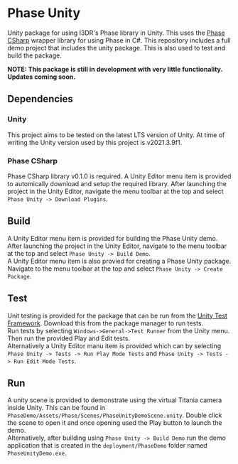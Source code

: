 # Phase Unity
Unity package for using I3DR's Phase library in Unity. This uses the [Phase CSharp](https://github.com/i3drobotics/phase-csharp) wrapper library for using Phase in C#. This repository includes a full demo project that includes the unity package. This is also used to test and build the package.

**NOTE: This package is still in development with very little functionality. Updates coming soon.**

## Dependencies
### Unity
This project aims to be tested on the latest LTS version of Unity. At time of writing the Unity version used by this project is v2021.3.9f1.
### Phase CSharp
Phase CSharp library v0.1.0 is required. A Unity Editor menu item is provided to automically download and setup the required library. After launching the project in the Unity Editor, navigate the menu toolbar at the top and select `Phase Unity -> Download Plugins`.

## Build
A Unity Editor menu item is provided for building the Phase Unity demo. After launching the project in the Unity Editor, navigate to the menu toolbar at the top and select `Phase Unity -> Build Demo`.  
A Unity Editor menu item is also provied for creating a Phase Unity package. Navigate to the menu toolbar at the top and select `Phase Unity -> Create Package`.

## Test
Unit testing is provided for the package that can be run from the [Unity Test Framework](https://docs.unity3d.com/Packages/com.unity.test-framework@1.1/manual/index.html). Download this from the package manager to run tests.  
Run tests by selecting `Windows->General->Test Runner` from the Unity menu. Then run the provided Play and Edit tests.  
Alternatively a Unity Editor manu item is provided which can by selecting `Phase Unity -> Tests -> Run Play Mode Tests` and `Phase Unity -> Tests -> Run Edit Mode Tests`.

## Run
A unity scene is provided to demonstrate using the virtual Titania camera inside Unity. This can be found in `PhaseDemo/Assets/Phase/Scenes/PhaseUnityDemoScene.unity`. Double click the scene to open it and once opening used the Play button to launch the demo.  
Alternatively, after building using `Phase Unity -> Build Demo` run the demo application that is created in the `deployment/PhaseDemo` folder named `PhaseUnityDemo.exe`.
